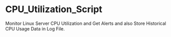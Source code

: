 # CPU_Utilization_Script
Monitor Linux Server CPU Utilization and Get Alerts and also Store Historical CPU Usage Data in Log File.
